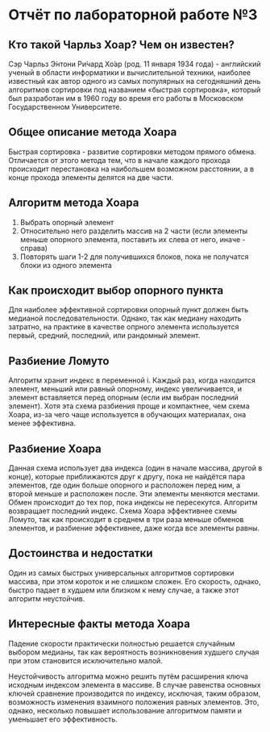 # Отчёт по лабораторной работе №3

## Кто такой Чарльз Хоар? Чем он известен?

Сэр Чарльз Э́нтони Ри́чард Хо́ар (род. 11 января 1934 года) - английский ученый в области информатики и вычислительной техники, наиболее известный как автор одного из самых популярных на сегодняшний день алгоритмов сортировки под названием «быстрая сортировка», который был разработан им в 1960 году во время его работы в Московском Государственном Университете.

## Общее описание метода Хоара

Быстрая сортировка - развитие сортировки методом прямого обмена. Отличается от этого метода тем, что в начале каждого прохода происходит перестановка на наибольшем возможном расстоянии, а в конце прохода элементы делятся на две части.

## Алгоритм метода Хоара

1. Выбрать опорный элемент
2. Относительно него разделить массив на 2 части (если элементы меньше опорного элемента, поставить их слева от него, иначе - справа)
3. Повторять шаги 1-2 для получившихся блоков, пока не получатся блоки из одного элемента

## Как происходит выбор опорного пункта

Для наиболее эффективной сортировки опорный пункт должен быть медианой последовательности. Однако, так как медиану находить затратно, на практике в качестве опрного элемента используется первый, средний, последний, или рандомный элемент.

## Разбиение Ломуто

Алгоритм хранит индекс в переменной i. Каждый раз, когда находится элемент, меньший или равный опорному, индекс увеличивается, и элемент вставляется перед опорным (если им выбран последний элемент). Хотя эта схема разбиения проще и компактнее, чем схема Хоара, из-за чего чаще используется в обучающих материалах, она менее эффективна.

## Разбиение Хоара

Данная схема использует два индекса (один в начале массива, другой в конце), которые приближаются друг к другу, пока не найдётся пара элементов, где один больше опорного и расположен перед ним, а второй меньше и расположен после. Эти элементы меняются местами. Обмен происходит до тех пор, пока индексы не пересекутся. Алгоритм возвращает последний индекс. Схема Хоара эффективнее схемы Ломуто, так как происходит в среднем в три раза меньше обменов элементов, и разбиение эффективнее, даже когда все элементы равны.

## Достоинства и недостатки

Один из самых быстрых универсальных алгоритмов сортировки массива, при этом короток и не слишком сложен. Его скорость, однако, быстро падает в худшем или близком к нему случае, а также этот алгоритм неустойчив.

## Интересные факты метода Хоара

Падение скорости практически полностью решается случайным выбором медианы, так как вероятность возникновения худшего случая при этом становится исключительно малой.

Неустойчивость алгоритма можно решить путём расширения ключа исходным индексом элемента в массиве. В случае равенства основных ключей сравнение производится по индексу, исключая, таким образом, возможность изменения взаимного положения равных элементов. Это, однако, несколько повышает использование алгоритмом памяти и уменьшает его эффективность.
